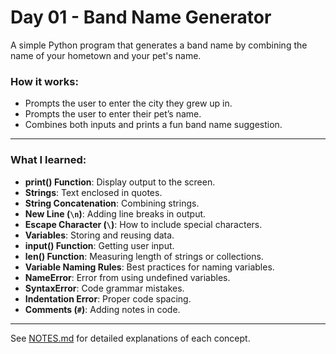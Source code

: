 # Day 01 - Band Name Generator

A simple Python program that generates a band name by combining the name of your hometown and your pet's name.

### How it works:
- Prompts the user to enter the city they grew up in.
- Prompts the user to enter their pet’s name.
- Combines both inputs and prints a fun band name suggestion.

---

### What I learned:
- **print() Function**: Display output to the screen.
- **Strings**: Text enclosed in quotes.
- **String Concatenation**: Combining strings.
- **New Line (`\n`)**: Adding line breaks in output.
- **Escape Character (`\`)**: How to include special characters.
- **Variables**: Storing and reusing data.
- **input() Function**: Getting user input.
- **len() Function**: Measuring length of strings or collections.
- **Variable Naming Rules**: Best practices for naming variables.
- **NameError**: Error from using undefined variables.
- **SyntaxError**: Code grammar mistakes.
- **Indentation Error**: Proper code spacing.
- **Comments (`#`)**: Adding notes in code.

---

See [NOTES.md](./NOTES.md) for detailed explanations of each concept.
